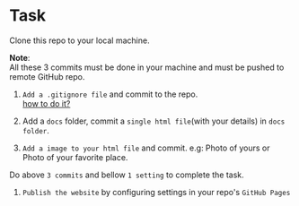 # Task

Clone this repo to your local machine.  

**Note**:  
All these 3 commits must be done in your machine and must be pushed to remote GitHub repo.
   
1. `Add a .gitignore file` and commit to the repo.  
[how to do it?](https://www.atlassian.com/git/tutorials/saving-changes/gitignore)  

2. Add a `docs` folder, commit a `single html file`(with your details) in `docs folder`.

3. `Add a image to your html file` and commit. e.g: Photo of yours or Photo of your favorite place.  

Do above `3 commits` and bellow `1 setting` to complete the task.

1. `Publish the website` by configuring settings in your repo's `GitHub Pages`  
